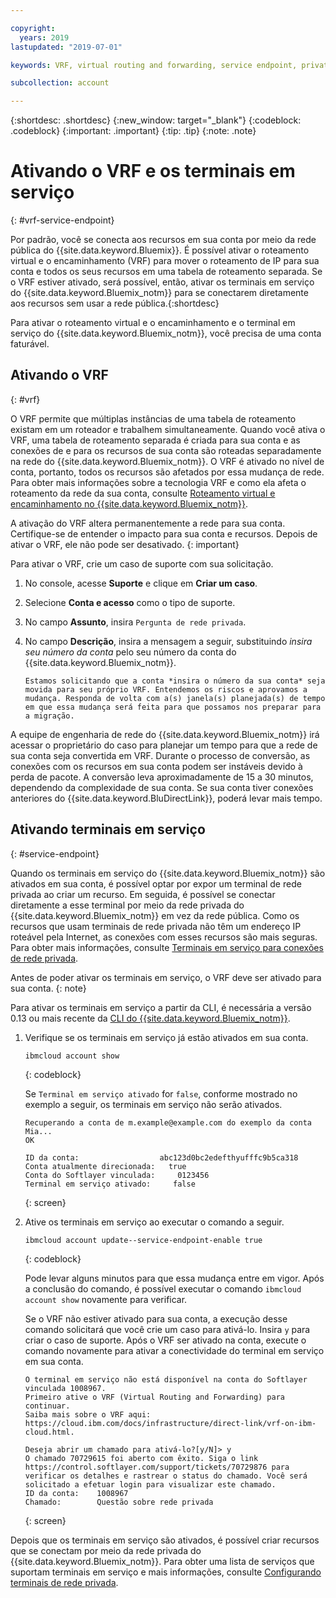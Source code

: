 ```yaml
---

copyright:
  years: 2019
lastupdated: "2019-07-01"

keywords: VRF, virtual routing and forwarding, service endpoint, private network

subcollection: account

---
```


{:shortdesc: .shortdesc}
{:new_window: target="_blank"}
{:codeblock: .codeblock}
{:important: .important}
{:tip: .tip}
{:note: .note}

# Ativando o VRF e os terminais em serviço
{: #vrf-service-endpoint}

Por padrão, você se conecta aos recursos em sua conta por meio da rede pública do {{site.data.keyword.Bluemix}}. É possível ativar o roteamento virtual e o encaminhamento (VRF) para mover o roteamento de IP para sua conta e todos os seus recursos em uma tabela de roteamento separada. Se o VRF estiver ativado, será possível, então, ativar os terminais em serviço do {{site.data.keyword.Bluemix_notm}} para se conectarem diretamente aos recursos sem usar a rede pública.{:shortdesc}

Para ativar o roteamento virtual e o encaminhamento e o terminal em serviço do {{site.data.keyword.Bluemix_notm}}, você precisa de uma conta faturável.

## Ativando o VRF
{: #vrf}

O VRF permite que múltiplas instâncias de uma tabela de roteamento existam em um roteador e trabalhem simultaneamente. Quando você ativa o VRF, uma tabela de roteamento separada é criada para sua conta e as conexões de e para os recursos de sua conta são roteadas separadamente na rede do {{site.data.keyword.Bluemix_notm}}. O VRF é ativado no nível de conta, portanto, todos os recursos são afetados por essa mudança de rede. Para obter mais informações sobre a tecnologia VRF e como ela afeta o roteamento da rede da sua conta, consulte [Roteamento virtual e encaminhamento no {{site.data.keyword.Bluemix_notm}}](/docs/resources?topic=direct-link-overview-of-virtual-routing-and-forwarding-vrf-on-ibm-cloud).

A ativação do VRF altera permanentemente a rede para sua conta. Certifique-se de entender o impacto para sua conta e recursos. Depois de ativar o VRF, ele não pode ser desativado.
{: important}

Para ativar o VRF, crie um caso de suporte com sua solicitação.

1. No console, acesse **Suporte** e clique em **Criar um caso**.
1. Selecione **Conta e acesso** como o tipo de suporte.
1. No campo **Assunto**, insira `Pergunta de rede privada`.
1. No campo **Descrição**, insira a mensagem a seguir, substituindo _insira seu número da conta_ pelo seu número da conta do {{site.data.keyword.Bluemix_notm}}.

   `Estamos solicitando que a conta *insira o número da sua conta* seja movida para seu próprio VRF. Entendemos os riscos e aprovamos a mudança. Responda de volta com a(s) janela(s) planejada(s) de tempo em que essa mudança será feita para que possamos nos preparar para a migração.`

A equipe de engenharia de rede do {{site.data.keyword.Bluemix_notm}} irá acessar o proprietário do caso para planejar um tempo para que a rede de sua conta seja convertida em VRF. Durante o processo de conversão, as conexões com os recursos em sua conta podem ser instáveis devido à perda de pacote. A conversão leva aproximadamente de 15 a 30 minutos, dependendo da complexidade de sua conta. Se sua conta tiver conexões anteriores do {{site.data.keyword.BluDirectLink}}, poderá levar mais tempo.


## Ativando terminais em serviço
{: #service-endpoint}

Quando os terminais em serviço do {{site.data.keyword.Bluemix_notm}} são ativados em sua conta, é possível optar por expor um terminal de rede privada ao criar um recurso. Em seguida, é possível se conectar diretamente a esse terminal por meio da rede privada do {{site.data.keyword.Bluemix_notm}} em vez da rede pública. Como os recursos que usam terminais de rede privada não têm um endereço IP roteável pela Internet, as conexões com esses recursos são mais seguras. Para obter mais informações, consulte [Terminais em serviço para conexões de rede privada](/docs/resources?topic=resources-service-endpoints).

Antes de poder ativar os terminais em serviço, o VRF deve ser ativado para sua conta.
{: note}

Para ativar os terminais em serviço a partir da CLI, é necessária a versão 0.13 ou mais recente da [CLI do {{site.data.keyword.Bluemix_notm}}](/docs/cli?topic=cloud-cli-getting-started).

1.  Verifique se os terminais em serviço já estão ativados em sua conta.

    ```
    ibmcloud account show
    ```
    {: codeblock}

    Se `Terminal em serviço ativado` for `false`, conforme mostrado no exemplo a seguir, os terminais em serviço não serão ativados.

    ```
    Recuperando a conta de m.example@example.com do exemplo da conta Mia...
    OK

    ID da conta:                  abc123d0bc2edefthyufffc9b5ca318   
    Conta atualmente direcionada:   true   
    Conta do Softlayer vinculada:     0123456   
    Terminal em serviço ativado:     false  
    ```
    {: screen}
1. Ative os terminais em serviço ao executar o comando a seguir.

   ```
   ibmcloud account update--service-endpoint-enable true
   ```
   {: codeblock}

   Pode levar alguns minutos para que essa mudança entre em vigor. Após a conclusão do comando, é possível executar o comando `ibmcloud account show` novamente para verificar.

    Se o VRF não estiver ativado para sua conta, a execução desse comando solicitará que você crie um caso para ativá-lo. Insira `y` para criar o caso de suporte. Após o VRF ser ativado na conta, execute o comando novamente para ativar a conectividade do terminal em serviço em sua conta.

    ```
    O terminal em serviço não está disponível na conta do Softlayer vinculada 1008967.
    Primeiro ative o VRF (Virtual Routing and Forwarding) para continuar.
    Saiba mais sobre o VRF aqui: https://cloud.ibm.com/docs/infrastructure/direct-link/vrf-on-ibm-cloud.html.

    Deseja abrir um chamado para ativá-lo?[y/N]> y
    O chamado 70729615 foi aberto com êxito. Siga o link https://control.softlayer.com/support/tickets/70729876 para verificar os detalhes e rastrear o status do chamado. Você será solicitado a efetuar login para visualizar este chamado.
    ID da conta:    1008967
    Chamado:        Questão sobre rede privada
    ```
    {: screen}


Depois que os terminais em serviço são ativados, é possível criar recursos que se conectam por meio da rede privada do {{site.data.keyword.Bluemix_notm}}. Para obter uma lista de serviços que suportam terminais em serviço e mais informações, consulte [Configurando terminais de rede privada](/docs/resources?topic=resources-private-network-endpoints).
